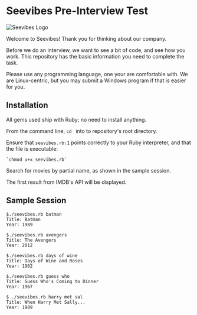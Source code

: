 # Seevibes Pre-Interview Test

![Seevibes Logo](http://www.seevibes.com/assets/corpo/logo-small.png) 

Welcome to Seevibes! Thank you for thinking about our company.

Before we do an interview, we want to see a bit of code, and see how you work. This repository has the basic information you need to complete the task.

Please use any programming language, one your are comfortable with. We are Linux-centric, but you may submit a Windows program if that is easier for you.


## Installation

  All gems used ship with Ruby; no need to install anything.
  
  From the command line, `cd ` into to repository's root directory. 
  
  Ensure that `seevibes.rb:1` points correctly to your Ruby interpreter, and that the file is executable:
  
  	`chmod u+x seevibes.rb`
  	
  Search for movies by partial name, as shown in the sample session.
  
  The first result from IMDB's API will be displayed.
  

## Sample Session

    $./seevibes.rb batman
    Title: Batman
    Year: 1989

    $./seevibes.rb avengers
    Title: The Avengers
    Year: 2012

    $./seevibes.rb days of wine
    Title: Days of Wine and Roses
    Year: 1962

    $./seevibes.rb guess who
    Title: Guess Who's Coming to Dinner
    Year: 1967

    $ ./seevibes.rb harry met sal
    Title: When Harry Met Sally...
    Year: 1989
